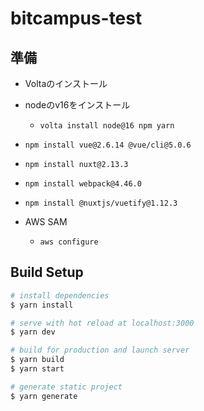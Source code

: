 # bitcampus-test

## 準備
- Voltaのインストール
- nodeのv16をインストール
  - `volta install node@16 npm yarn`
- `npm install vue@2.6.14 @vue/cli@5.0.6`
- `npm install nuxt@2.13.3`
- `npm install webpack@4.46.0`
- `npm install @nuxtjs/vuetify@1.12.3`

- AWS SAM
  - `aws configure`

## Build Setup

```bash
# install dependencies
$ yarn install

# serve with hot reload at localhost:3000
$ yarn dev

# build for production and launch server
$ yarn build
$ yarn start

# generate static project
$ yarn generate
```
